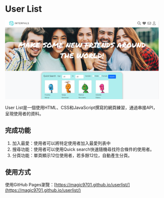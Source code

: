 # User List

![畫面截圖](screenshot.png)

User List是一個使用HTML、CSS和JavaScript撰寫的網頁練習，通過串接API，呈現使用者的資料。

## 完成功能

1. 加入最愛：使用者可以將特定使用者加入最愛列表中
2. 搜尋功能：使用者可以使用Quick search快速隨機尋找符合條件的使用者。
3. 分頁功能：單頁顯示12位使用者，若多餘12位，自動產生分頁。

## 使用方式

使用GitHub Pages瀏覽：[https://magic9701.github.io/userlist/](https://magic9701.github.io/userlist/)
